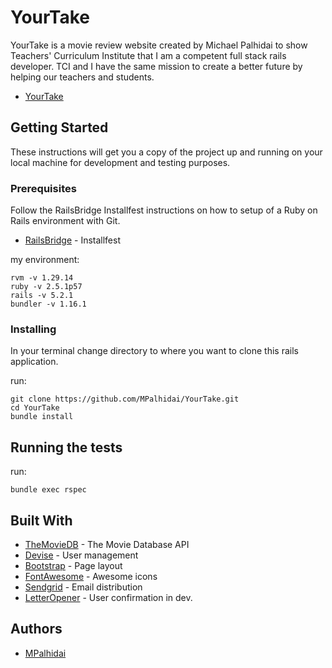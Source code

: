 # YourTake

YourTake is a movie review website created by Michael Palhidai to show Teachers' Curriculum Institute that I am a competent full stack rails developer. TCI and I have the same mission to create a better future by helping our teachers and students.

* [YourTake](https://yourtake.herokuapp.com/)

## Getting Started

These instructions will get you a copy of the project up and running on your local machine for development and testing purposes.

### Prerequisites

Follow the RailsBridge Installfest instructions on how to setup of a Ruby on Rails environment with Git.

* [RailsBridge](http://installfest.railsbridge.org/installfest/) - Installfest

my environment:
```
rvm -v 1.29.14
ruby -v 2.5.1p57
rails -v 5.2.1
bundler -v 1.16.1
```

### Installing

In your terminal change directory to where you want to clone this rails application.

run:
```
git clone https://github.com/MPalhidai/YourTake.git
cd YourTake
bundle install
```

## Running the tests

run:
```
bundle exec rspec
```

## Built With

* [TheMovieDB](https://www.themoviedb.org/) - The Movie Database API
* [Devise](https://github.com/plataformatec/devise) - User management
* [Bootstrap](https://github.com/twbs/bootstrap-rubygem) - Page layout
* [FontAwesome](https://github.com/bokmann/font-awesome-rails) - Awesome icons
* [Sendgrid](https://github.com/sendgrid/sendgrid-ruby) - Email distribution
* [LetterOpener](https://github.com/ryanb/letter_opener) - User confirmation in dev.

## Authors

* [MPalhidai](https://github.com/MPalhidai)

